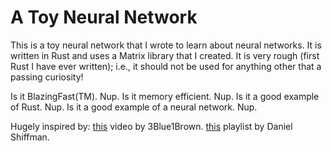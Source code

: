 # A Toy Neural Network

This is a toy neural network that I wrote to learn about neural networks. It is written in Rust and uses a Matrix library that I created.
It is very rough (first Rust I have ever written); i.e., it should not be used for anything other that a passing curiosity!

Is it BlazingFast(TM). Nup. Is it memory efficient. Nup. Is it a good example of Rust. Nup. Is it a good example of a neural network. Nup.

Hugely inspired by:
 [this](https://www.youtube.com/watch?v=aircAruvnKk) video by 3Blue1Brown.
 [this](https://www.youtube.com/playlist?list=PLRqwX-V7Uu6Y7MdSCaIfsxc561QI0U0Tb) playlist by Daniel Shiffman.